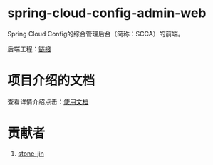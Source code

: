 # spring-cloud-config-admin-web
Spring Cloud Config的综合管理后台（简称：SCCA）的前端。

后端工程：[链接](https://github.com/dyc87112/spring-cloud-config-admin)

# 项目介绍的文档
查看详情介绍点击：[使用文档](https://github.com/stone-jin/spring-cloud-config-admin-web/wiki)

# 贡献者
1. [stone-jin](https://github.com/stone-jin)
